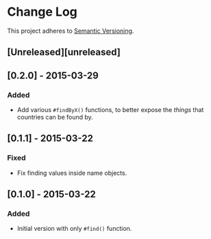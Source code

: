 # Change Log
This project adheres to [Semantic Versioning](http://semver.org/).

## [Unreleased][unreleased]

## [0.2.0] - 2015-03-29
### Added
- Add various `#findByX()` functions, to better expose the _things_ that countries can be found by.

## [0.1.1] - 2015-03-22
### Fixed
- Fix finding values inside name objects.
  
## [0.1.0] - 2015-03-22
### Added
- Initial version with only `#find()` function.